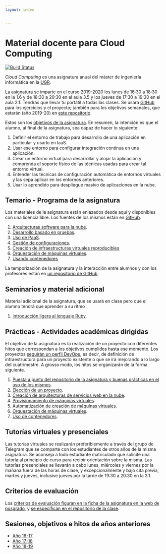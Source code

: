 ```yaml
---
layout: index


---
```

Material docente para Cloud Computing
==

[![Build Status](https://travis-ci.org/JJ/CC.svg?branch=master)](https://travis-ci.org/JJ/CC)

*Cloud Computing* es una asignatura anual del máster de ingeniería informática en la [UGR](http://www.ugr.es).

La asignatura se imparte en el curso 2019-2020 los lunes de 16:30 a
18:30 en la 1.6 y de 18:30 a
20:30 en el aula 3.5 y los jueves de 17:30 a 19:30 en el
aula 2.1. Tendrás que llevar tu portátil a todas las clases. Se usará [GitHub](http://github.com) para los ejercicios y
el proyecto; también para los objetivos semanales, que estarán (año
2019-20) en [este repositorio](https://github.com/JJ/CC-19-20/).

Estos son los [objetivos de la asignatura](documentos/objetivos). En resumen, la intención es que el alumno, al final de la asignatura, sea capaz de hacer lo siguiente:

1. Definir el entorno de trabajo para desarrollo de una aplicación en particular y usarlo en IaaS.
2. Usar ese entorno para configurar integración continua en una aplicación.
3. Crear un entorno virtual para desarrollar y alojar la aplicación y comprenda el soporte físico de las técnicas usadas para crear tal entorno virtual.
4. Entender las técnicas de configuración automática de entornos virtuales y las sepa aplicar en los entornos anteriores.
5. Usar lo aprendido para despliegue masivo de aplicaciones en la nube.

Temario - Programa de la asignatura
------------------------------------------------------

Los materiales de la asignatura están enlazados desde aquí y
disponibles con una licencia libre. Los fuentes de los mismos están en
[GitHub](http://github.com/JJ/CC).

1. [Arquitecturas software para la nube](documentos/temas/Arquitecturas_para_la_nube).
1. [Desarrollo basado en pruebas](http://jj.github.io/CC/documentos/temas/Desarrollo_basado_en_pruebas).
2. [Uso de PaaS](http://jj.github.io/CC/documentos/temas/PaaS).
6. [Gestión de configuraciones](documentos/temas/Provision).
3. [Creación de infraestructuras virtuales reproducibles](documentos/temas/Automatizando_cloud)
6. [Orquestación de máquinas virtuales](documentos/temas/Orquestacion).
3. [Usando contenedores](documentos/temas/Contenedores)

La temporización de la asignatura y la interacción entre alumnos y con los profesores están en [un repositorio de GitHub](http://github.com/JJ/CC-19-20).

Seminarios y material adicional
---------------

Material adicional de la asignatura, que se usará en clase pero que el
alumno tendrá que aprender a su ritmo

1. [Introducción ligera al lenguaje Ruby](documentos/seminarios/ruby).


Prácticas - Actividades académicas dirigidas
-------------

El objetivo de la asignatura es la realización de un proyecto con
diferentes hitos que correspondan a los objetivos cumplidos hasta ese
momento. Los
proyectos [seguirán un perfil DevOps](documentos/proyecto/README.md),
es decir, de definición de infraestructura para un proyecto existente
o que se irá mejorando a lo largo del cuatrimestre. A grosso modo, los
hitos se organizarán de la forma siguiente.

1. [Puesta a punto del repositorio de la asignatura y buenas prácticas en el uso de los mismos](documentos/proyecto/0.Repositorio).
2. [Elección de un proyecto](documentos/proyecto/1.Infraestructura).
3. [Creación de arquitecturas de servicios web en la nube](documentos/proyecto/2.Paas).
4. [Provisionamiento de máquinas virtuales](documentos/proyecto/3.Provisionamiento).
4. [Automatización de creación de máquinas virtuales](documentos/proyecto/4.nube-CLI).
5. [Orquestación de máquinas virtuales](documents/proyecto/5.Orquestacion).
4. [Uso de contenedores](documentos/proyecto/6.Docker).


Tutorías virtuales y presenciales
----

Las tutorías virtuales se realizarán preferiblemente a través del
grupo de Telegram que se comparte con los estudiantes de otros años de
la misma asignatura. Se aconseja a todo estudiante matriculado que
solicite una tutoría al principio de curso para recibir orientación
sobre la misma. Las tutorías presenciales se llevarán a cabo lunes,
miércoles y viernes por la mañana fuera de las horas de clase, y
excepcionalmente y bajo cita previa, martes y jueves, inclusive jueves
por la tarde de 19:30 a 20:30 en la 3.1.

Criterios de evaluación
---

Los
[criterios de evaluación figuran en la ficha de la asignatura en la web de posgrado](http://masteres.ugr.es/ing-informatica/pages/info_academica/guias/curso_actual/1semestre/gd_mii_cloud_comp_fi_201718firmada/!),
y
[se especifican en el repositorio de la clase](https://github.com/JJ/CC-18-19/blob/master/Metodolog%C3%ADa_y_criterios_de_evaluaci%C3%B3n). 

Sesiones, objetivos e hitos de años anteriores
---

* [Año 16-17](https://github.com/JJ/CC16-17)
* [Año 17-18](https://github.com/JJ/CC-17-18)
* [Año 18-19](https://github.com/JJ/CC-18-19)
